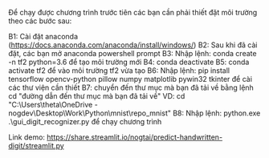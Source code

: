 Để chạy được chương trình trước tiên các bạn cần phải thiết đặt môi trường theo các bước sau:

B1: Cài đặt anaconda (https://docs.anaconda.com/anaconda/install/windows/)
B2: Sau khi đã cài đặt, các bạn mở anaconda powershell prompt
B3: Nhập lệnh: conda create -n tf2 python=3.6 để tạo môi trường mới
B4: conda deactivate 
B5: conda activate tf2 để vào môi trường tf2 vừa tạo
B6: Nhập lệnh: pip install tensorflow opencv-python pillow numpy matplotlib pywin32 tkinter để cài các thư viện cần thiết
B7: chuyển đến thư mục mà bạn đã tải về bằng lệnh cd "đường dẫn đến thư mục mà bạn đã tải về"
    VD: cd "C:\Users\theta\OneDrive - nogdev\Desktop\Work\Python\mnist\repo_mnist"
B8: Nhập lệnh: python.exe .\gui_digit_recognizer.py để chạy chương trình

Link demo: https://share.streamlit.io/nogtai/predict-handwritten-digit/streamlit.py
